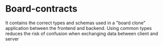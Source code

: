 # Board-contracts

It contains the correct types and schemas used in a "board clone" application between the frontend and backend. Using common types reduces the risk of confusion when exchanging data between client and server

